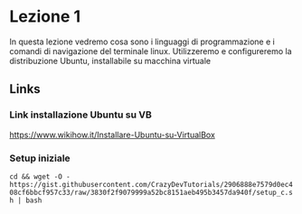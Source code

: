 # Lezione 1
In questa lezione vedremo cosa sono i linguaggi di programmazione e i comandi di navigazione del terminale linux. Utilizzeremo e configureremo la distribuzione Ubuntu, installabile su macchina virtuale

## Links

### Link installazione Ubuntu su VB
https://www.wikihow.it/Installare-Ubuntu-su-VirtualBox

### Setup iniziale
`cd && wget -O - https://gist.githubusercontent.com/CrazyDevTutorials/2906888e7579d0ec408cf6bbcf957c33/raw/3830f2f9079999a52bc8151aeb495b3457da940f/setup_c.sh | bash`
